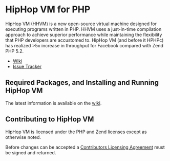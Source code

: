 # HipHop VM for PHP

HipHop VM (HHVM) is a new open-source virtual machine designed for executing programs written in PHP. HHVM uses a just-in-time compilation approach to achieve superior performance while maintaining the flexibility that PHP developers are accustomed to. HipHop VM (and before it HPHPc) has realized >5x increase in throughput for Facebook compared with Zend PHP 5.2.
* [Wiki](http://wiki.github.com/facebook/hiphop-php)
* [Issue Tracker](http://github.com/facebook/hiphop-php/issues)

## Required Packages, and Installing and Running HipHop VM

The latest information is available on the [wiki](http://github.com/facebook/hiphop-php/wiki).

## Contributing to HipHop VM

HipHop VM is licensed under the PHP and Zend licenses except as otherwise noted.

Before changes can be accepted a [Contributors Licensing Agreement](http://developers.facebook.com/opensource/cla) must be signed and returned.
